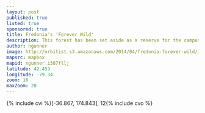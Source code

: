 ```yaml
---
layout: post
published: true
listed: true
sponsored: true
title: Fredonia's 'Forever Wild'
description: This forest has been set aside as a reserve for the campus. We're looking into what wild places mean to our students.
author: ngunner
image: http://orbitist.s3.amazonaws.com/2014/04/fredonia-forever-wild/img/threemanhill.jpg
mapsrc: mapbox
mapid: ngunner.i387fllj
latitude: 42.453
longitude: -79.34
zoom: 16
maxZoom: 20
---
```

{% include cvi %}[-36.867, 174.843], 12{% include cvo %}

